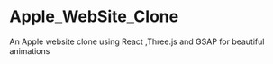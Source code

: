 # Apple_WebSite_Clone
An Apple website clone using  React ,Three.js  and GSAP for beautiful animations 
